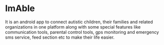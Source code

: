 # ImAble
It is an android app to connect autistic children, their families and related organizations in one platform along with some special features like communication tools, parental control tools, gps monitoring and emergency sms service, feed section etc to make their life easier.
